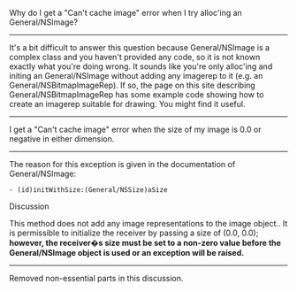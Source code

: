 Why do I get a "Can't cache image" error when I try alloc'ing an General/NSImage?

----
It's a bit difficult to answer this question because General/NSImage is a complex class and you haven't provided any code, so it is not known exactly what you're doing wrong. It sounds like you're only alloc'ing and initing an General/NSImage without adding any imagerep to it (e.g. an General/NSBitmapImageRep). If so, the page on this site describing General/NSBitmapImageRep has some example code showing how to create an imagerep suitable for drawing. You might find it useful.

----
I get a "Can't cache image" error when the size of my image is 0.0 or negative in either dimension.

----
The reason for this exception is given in the documentation of General/NSImage:

    - (id)initWithSize:(General/NSSize)aSize

Discussion

This method does not add any image representations to the image object.. It is permissible to initialize the receiver by passing a size of (0.0, 0.0); **however, the receiver�s size must be set to a non-zero value before the General/NSImage object is used or an exception will be raised.**

----
Removed non-essential parts in this discussion.